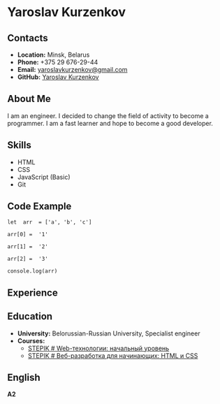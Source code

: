 
# **Yaroslav Kurzenkov**

## **Contacts**

-   **Location:**  Minsk, Belarus
-   **Phone:**  +375 29 676-29-44
-   **Email:**  yaroslavkurzenkov@gmail.com
-   **GitHub:**  [Yaroslav Kurzenkov](https://github.com/yarik1025)

## **About Me**
  
I am an engineer. I decided to change the field of activity to become a programmer. I am a fast learner and hope to become a good developer.

## **Skills**
-   HTML
-   CSS
-   JavaScript (Basic)
-   Git

## **Code Example**

```
let  arr  = ['a', 'b', 'c']

arr[0] =  '1'

arr[1] =  '2'

arr[2] =  '3'

console.log(arr)

```

## **Experience**

## **Education**

-   **University:**  Belorussian-Russian University,   Specialist engineer
-   **Courses:**
    -   [STEPIK # Web-технологии: начальный уровень](https://stepik.org/course/82108/syllabus)
    -  [STEPIK # Веб-разработка для начинающих: HTML и CSS ](https://stepik.org/course/38218/syllabus)
   

## **English**

**A2** 